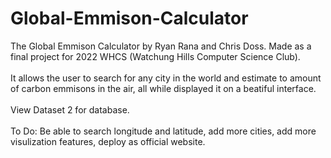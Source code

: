 # Global-Emmison-Calculator

The Global Emmison Calculator by Ryan Rana and Chris Doss. Made as a final project for 2022 WHCS (Watchung Hills Computer Science Club). <br><br> It allows the user to search for any city in the world and estimate to amount of carbon emmisons in the air, all while displayed it on a beatiful interface. <br><br>
View Dataset 2 for database.<br><br>
To Do: Be able to search longitude and latitude, add more cities, add more visulization features, deploy as official website.
